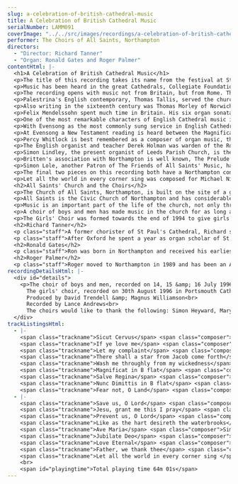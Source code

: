 ```yaml
---
slug: a-celebration-of-british-cathedral-music
title: A Celebration of British Cathedral Music
serialNumber: LAMM091
coverImage: "../../src/images/recordings/a-celebration-of-british-cathedral-music.jpg"
performer: The Choirs of All Saints, Northampton
directors:
  - "Director: Richard Tanner"
  - "Organ: Ronald Gates and Roger Palmer"
contentHtml: |-
  <h1>A Celebration of British Cathedral Music</h1>
  <p>The title of this recording takes its name from the festival at St. John the Evangelist, Newport, Rhode Island USA, which the choir (boys and men) of All Saints Church, Northampton was invited to take part in as choir in residence during the summer of 1995. Many of the pieces selected here were heard by enthusiasts who attended some thirteen choral services within just six days.</p>
  <p>Music has been heard in the great Cathedrals, Collegiate Foundations and some Churches in England since their earliest times. Today, on most days of the week, if you visit such a foundation you will be able to hear a choir of boys and men, and in addition an increasing number of girls' choirs, singing from a unique and varied repertoire spanning many hundreds of years, for the most part written specifically for the Book of Common Prayer. Evensong has been the most commonly sung service in the Church of England since 1549 when Cranmer simplified and condensed the seven offices of the mediaeval church into the pattern we have today. The vast repertoire of music available is not just British. The glorious and ancient Roman Catholic liturgy gives us anthems, introits and plainsong from Italy, Spain and France. The North European tradition gives us hymn tunes, anthems and motets by Bach, Handel, Mendelssohn, Haydn and Mozart. The majority of the repertoire is that written on these islands, from the time when music was first written down, through the glories of the Elizabethan age, to the nineteenth and twentieth century composers working in this eclectic tradition, to glorious effect.</p>
  <p>The recording opens with music not from Britain, but from Rome. The music of Palestrina, which always expresses an intense spiritual quality, is well established at the heart of the repertoire of British Cathedral choirs. The four part motet Sicut Cervus is a typical example of Palestrina's style, in terms of the treatment of dissonance, the rise and fall of the melodic line and the use of imitation which combine to create a truly heavenly quality.</p>
  <p>Palestrina's English contemporary, Thomas Tallis, served the church in England throughout the turbulent years of religious upheaval during the middle decades of the sixteenth century. As well as holding posts at Dover Priory, Mary-at-Hill (London), Waltham Abbey and Canterbury Cathedral, Tallis was a Gentleman of the Chapel Royal, where he served under four monarchs, from Henry VIII until Elizabeth I. As the religious leanings of the various monarchs changed, so did the style of music that Tallis was required to write. Whereas certain compositions, written for Roman Catholic liturgy, are extended and florid, If ye love me, composed shortly after the publication of the first Prayer Book of the Church of England (1549), is simpler in form. Much of the charm of this anthem, suitable for Pentecost, is created by the succinct imitative points which follow the homophonic opening.</p>
  <p>Also writing in the sixteenth century was Thomas Morley of Norwich Cathedral. Let my complaint is an example of the 'verse' style which began to be developed in the second half of the century, notably by William Byrd, but also by his pupil Morley as one of the pioneers. Sections for solo voices, supported by organ accompaniment, alternate with passages for full choir. Let my complaint, scored for men's voices only, is a welcome addition to the repertoire for occasions when boys are not available. The verse style was further developed in the seventeenth century by Purcell and his contemporaries and we hope to include music from that period and the eighteenth century in a future recording.</p>
  <p>Felix Mendelssohn spent much time in Britain. His six organ sonatas were written for and first published in England, the famous oratorio Elijah was first performed in Birmingham in 1846 and he wrote Fingal's Cave ('Hebrides') overture, first performed by the London Philharmonic Society, as a result of a visit to Scotland. There shall a star, written in the last year of the composer's life and sung by many choirs at Epiphany, comes from the unfinished oratorio Christus (Op. 97).</p>
  <p>One of the most remarkable characters of English Cathedral music in the nineteenth century was Samuel Sebastian Wesley, who at the age of 22 became organist of Hereford Cathedral. Before the end of his career he also held similar positions at Exeter, Winchester and Gloucester Cathedrals as well as Leeds Parish Church. He was a fine and prolific composer, and worked hard to raise the standard of Cathedral music throughout the country. Many of Wesley's anthems are on a grand scale, but Wash me throughly is a beautiful and compact setting of the penitential text.</p>
  <p>With Evensong as the most commonly sung service in English Cathedrals, settings of Magnificat &amp; Nunc Dimittis, the two prescribed canticles at that service, have been written by many composers. Stanford, who was born in Dublin, spent much of his life in Cambridge. He wrote in most idioms, much for the church, including at least five settings of service music (incorporating music for Matins, Communion and Evensong). The popularity of his settings of the Canticles is largely due to the 'symphonic' character of his writing. This concept of developing themes in a coherent manner, with well-designed modulations and climaxes was completely new and has proved popular to this day. This setting, in B flat, is the earliest, from 1879, when he was organist of Trinity College, Cambridge.</p>
  <p>At Evensong a New Testament reading is heard between the Magnificat and Nunc Dimittis. Long before the Magnificat was adopted for use in the Book of Common Prayer, it was used in the Roman Office of Vespers, preceded and followed by an antiphon, though not Salve Regina. It seems appropriate in this recording to separate the Magnificat and Nunc Dimittis with the Salve Regina as the Magnificat is the Song of Mary and the Salve Regina is the antiphon of the Blessed Virgin Mary for use from Whitsun until Advent. The choirmen of All Saints particularly enjoyed singing this Antiphon to a church full of people lit just by candlelight at the conclusion to Compline in S. John the Evangelist, Newport, Rhode Island. Edward Elgar was a Roman Catholic and was organist of St George's Roman Catholic Church, Sansome Place, Worcester. He was also much involved with the music at Worcester Cathedral, especially through the Three Choirs' Festival. As a composer of sacred music he is particularly known for his oratorios and the large-scale anthems Great is the Lord (written for Westminster Abbey) and Give unto the Lord (written for St Paul's Cathedral). Fear not, O Land was written for a Novello series for Parish Church choirs. Because of its Harvest subject it is a useful addition to the repertoire of such choirs given the importance of Harvest festivals in Parish Churches and the relatively small number of compositions available for that occasion. Next, two important composers of British Cathedral Music are remembered especially in the year that this recording was made, Percy Whitlock and Edward Bairstow both died fifty years ago and on the same day, May 1st, 1946. Bairstow, having served as organist of Wigan and Leeds Parish Churches, was organist of York Minster from 1913 until he died. He was one of the finest and most individual composers of English Church Music in the early part of this century, his most popular composition being Blessed City, heavenly Salem. Save us O Lord, on a much smaller scale, is a charming setting of a text from the Compline service, composed for the Festival of the Wigan and District Church Association in 1902.</p>
  <p>Percy Whitlock is best remembered as a composer of organ music, the sonata in C minor (1938) being amongst the finest of British organ works. He held positions as assistant organist of Rochester Cathedral, organist of St Stephen's, Bournemouth and borough organist of Bournemouth. Jesu, grant me this I pray is an expressive four-part Hymn-Anthem full of colourful harmony and effective suspensions.</p>
  <p>The English organist and teacher Derek Holman was warden of the Royal School of Church Music before emigrating to Canada in 1965 to be organist of Grace Church on the Hill, Toronto. He is currently Organist and Choirmaster at St Simon's Toronto and on the staff at the University. The ethereal setting of a text from the Book of Common Prayer Prevent us, O Lord was written for the choristers of St. Stephen's, Rochester Row, London. Herbert Howells, a pupil of Brewer, Wood and Stanford, has been described as the last of the great 'Victorian' composers. He was a chorister of Gloucester Cathedral, for a short while assistant organist at Salisbury and during the second world war was acting organist of St John's College Cambridge. Like as the hart (Psalm 42) is the third, and best known, of four anthems written in January 1941.</p>
  <p>Simon Lindley, the present organist of Leeds Parish Church, is the third organist of that church to be represented on this recording, thus demonstrating the important place that that church has in the tradition of British Cathedral Music. Lindley's Ave Maria has become very popular in the repertoire of choirs which regularly perform music for trebles alone. At All Saints we are delighted that Simon is a Patron of our organisation, The Friends of All Saints' Music.</p>
  <p>Britten's association with Northampton is well known, The Prelude and Fugue on a theme of Vittoria (1946) and Rejoice in the Lamb (1943), were written for the Church of St Matthew's, Northampton, which has benefited from the patronage that its former Vicar, Walter Hussey, gave to the arts. Britten's Jubilate (1966) in C was written at the request of the Duke of Edinburgh for use at St George's Windsor. Its joyful character is supplied mainly by relentless ebullient semi-quavers in the organ part.</p>
  <p>Simon Lole, another Patron of The Friends of All Saints' Music, has been a great support during the setting up of a girls' choir at All Saints and the girls thoroughly enjoyed working with him in a master-class during their first choir tour. Love Eternal, was composed for a recording of his girls' choir whilst Simon was Director of Music at St Mary's, Warwick and seemed the obvious choice as the first recording of the girls' choir of All Saints. It has recently been published by Banks as part of their Eboracum Choral Series. Simon is currently Master of the Music at Sheffield Cathedral.</p>
  <p>The final two pieces on this recording both have a Northampton connection. Also published by Banks, Father, we thank thee was written by David Sanger (as a surprise!) for Richard Tanner to use at weekday services at All Saints' Church. Here we use counter-tenors in the second verse for variety of texture, but normally we perform the optional second part with divided trebles. David Sanger, an organ recitalist and teacher of great distinction, was the organ advisor for the building of the Walker organ of Exeter College, Oxford in the French Romantic Tradition - the organ which accompanies the choir on this recording.</p>
  <p>Let all the world in every corner sing was composed for Michael Nicholas and the choir of St Matthew's, Northampton in 1965. The jubilation of Kenneth Leighton's setting is characterised by tremendous rhythmic vitality.</p>
  <h2>All Saints' Church and the Choirs</h2>
  <p>The Church of All Saints, Northampton, is built on the site of a great Norman Collegiate Church which was almost completely destroyed by the Fire of Northampton in 1675. All that remained was the mediaeval tower. By 1680 the church had been rebuilt with the help of donations from all over England, including 1,000 tons of timber from King Charles II. A statue of that King adorns the portico. All Saints' Church is built in the Renaissance style and its design is attributed to Henry Bell of Kings Lynn. Although the body of the church was completed in 1680, the Portico was not finished until 1701, and the cupola was added to the Tower in 1704.</p>
  <p>All Saints is the Civic Church of Northampton and has considerable connections with the Town and County. The courts are opened, the Mayor hallowed and many organisations seek to give thanks for their foundation within the Church. The life of Town and County is celebrated here. A regular pattern of worship has always been at the heart of the life of the church. Records state that in 1388 there were four daily services, two of these were with music. Today the Eucharist is celebrated daily (twice on Sunday) and choral Evensong can be heard on Sunday, Monday, Tuesday and Thursday. The Lay Clerks sing Compline about once a month on a Friday evening and on each Friday during Lent.</p>
  <p>Music is an important part of the life of the church, not only through the regular and special services but also through concerts by a variety of artists. It also plays an important part in the mission and outreach of the parish, especially through the recruitment of children and adults to sing in the choirs.</p>
  <p>A choir of boys and men has made music in the church for as long as it has been built. As there is no choir school, boys are drawn from a wide range of local schools. Parental involvement and commitment is great and so is the reward to the child, musically and personally. An important aspect of this choir is the nurturing of 'broken' voices and a choral scholarship scheme has recently been introduced in order to train choirmen for the future. In recent years the choir has broadcast on local radio stations and have appeared on GMTV. Each year the choir tours, usually in the UK but in 1993 they visited France and in 1995 the USA where they sang in Rhode Island and S. Thomas' 5th Avenue, New York.</p>
  <p>The Girls' Choir was formed towards the end of 1994 to give girls similar choral opportunities to those that boys have been receiving in the church for centuries. Simon Lole's Love Eternal was recorded on their first tour, in Portsmouth. It is hoped that as the choir develops it will broadcast, record and tour widely. Already it is beginning to integrate into the life of All Saints Church, through their weekly Tuesday Evensong, six Sunday Evensongs each year with the lay clerks and regular special services, such as Evensong for the Eve of All Saints, Requiems for the Feast of All Souls and Remembrance Sunday and the Three Hours devotion on Good Friday. Concerts, with the boys and men, are also being scheduled to incorporate all of the combinations available. This is an exciting and essential development in the life of All Saints', Northampton.</p>
  <h2>Richard Tanner</h2>
  <p class="staff">A former chorister of St Paul's Cathedral, Richard studied the organ with Robert Gower at Radley College and since 1987 with David Sanger at the Royal Academy of Music and Oxford University. As organ scholar of Exeter College, Oxford he was responsible for organising and directing the choir of men and boys, with whom he recorded Allegri's Miserere for the television series Inspector Morse and toured in Austria and the UK.</p>
  <p class="staff">After Oxford he spent a year as organ scholar of St Albans' Cathedral where he worked with Dr Barry Rose. In September 1993 he came to All Saints where he is reinforcing the musical tradition - the training of the boys and men, the founding of a girls' choir, planning tours (such as the 1995 USA tour) and organising concerts. He holds the Fellowship Diploma of the Royal College of Organists and enjoys giving organ recitals in the UK and abroad and accompanying choirs and choral societies.</p>
  <h2>Ronald Gates</h2>
  <p class="staff">Ron was born in Northampton and received his earliest musical training as a chorister of All Saints under Ralph Richardson-Jones. He furthered his studies with Robert Joyce and Dr Ben Burrows. He is a graduate of Dublin University (Trinity College) and holds the Fellowship Diploma of the Royal College of Organists. He was for 21 years sub-organist of St Matthew's Church, Northampton where he worked with a number of important church musicians, such as Michael Nicholas and Stephen Cleobury. Since 1992 he has been Organist and Choirmaster of Christ Church, Northampton and an Assistant Organist of All Saints.</p>
  <h2>Roger Palmer</h2>
  <p class="staff">Roger moved to Northampton in 1989 and has been an Assistant at All Saints since 1991. Having learnt the organ in his teens, he quickly became an Assistant at Luton Parish Church. He had the honour of playing when the Queen and the Royal Family attended the church from Luton Hoo Country House. He is also widely travelled musically as an accompanist for All Saints' Choir, Luton Choral Society and the Lea Singers in Denmark, France, Germany, USA and Sweden. Roger's first loyalty is to All Saints, where his younger son is Head Chorister.</p>
recordingDetailsHtml: |-
  <div id="details">
    <p>The choir of boys and men, recorded on 14, 15 &amp; 16 July 1996 in Exeter College, Oxford by kind permission of the Home Bursar.<br>
      The girls' choir, recorded on 30th August 1996 in Portsmouth Cathedral, by kind permission of the Provost.<br>
      Produced by David Trendell &amp; Magnus Williamson<br>
      Recorded by Lance Andrews<br>
      The choirs would like to thank the following: Simon Heyward, Mary Matthews, David Cain, Philippa Hyde &amp; Charles Cole.</p>
  </div>
trackListingsHtml:
  - |-
    <span class="trackname">Sicut Cervus</span> <span class="composer">Giovanni Pierluigi da Palestrina</span><br>
    <span class="trackname">If ye love me</span> <span class="composer">Thomas Tallis</span><br>
    <span class="trackname">Let my complaint</span> <span class="composer">Thomas Morley</span><br>
    <span class="trackname">There shall a star from Jacob come forth</span> <span class="composer">Felix Mendelssohn</span><br>
    <span class="trackname">Wash me throughly from my wickedness</span> <span class="composer">Samuel Sebastian Wesley</span><br>
    <span class="trackname">Magnificat in B flat</span> <span class="composer">Charles Villiers Stanford</span><br>
    <span class="trackname">Salve Regina</span> <span class="composer">Plainsong</span><br>
    <span class="trackname">Nunc Dimittis in B flat</span> <span class="composer">Charles Villiers Stanford</span><br>
    <span class="trackname">Fear not, O Land</span> <span class="composer">Edward Elgar</span>
  - |-
    <span class="trackname">Save us, O Lord</span> <span class="composer">Edward Cuthbert Bairstow</span><br>
    <span class="trackname">Jesu, grant me this I pray</span> <span class="composer">Percy Whitlock</span><br>
    <span class="trackname">Prevent us, O Lord</span> <span class="composer">Derek Holman</span><br>
    <span class="trackname">Like as the hart desireth the waterbrooks</span> <span class="composer">Herbert Howells</span><br>
    <span class="trackname">Ave Maria</span> <span class="composer">Simon Lindley</span><br>
    <span class="trackname">Jubilate Deo</span> <span class="composer">Benjamin Britten</span><br>
    <span class="trackname">Love Eternal</span> <span class="composer">Simon Lole</span><br>
    <span class="trackname">Father, we thank thee</span> <span class="composer">David Sanger</span><br>
    <span class="trackname">Let all the world in every corner sing </span><span class="composer">Kenneth Leighton</span><br>
    <br>
    <span id="playingtime">Total playing time 64m 01s</span>
---
```

